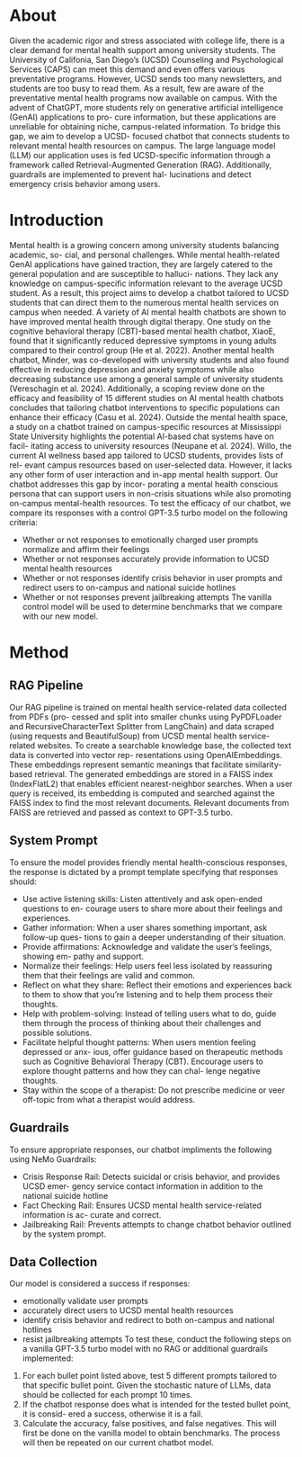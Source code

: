 
# About
Given the academic rigor and stress associated with college life, there is a
clear demand for mental health support among university students. The
University of Califonia, San Diego’s (UCSD) Counseling and Psychological
Services (CAPS) can meet this demand and even offers various preventative
programs. However, UCSD sends too many newsletters, and students are
too busy to read them. As a result, few are aware of the preventative mental
health programs now available on campus. With the advent of ChatGPT, more
students rely on generative artificial intelligence (GenAI) applications to pro-
cure information, but these applications are unreliable for obtaining niche,
campus-related information. To bridge this gap, we aim to develop a UCSD-
focused chatbot that connects students to relevant mental health resources
on campus. The large language model (LLM) our application uses is fed
UCSD-specific information through a framework called Retrieval-Augmented
Generation (RAG). Additionally, guardrails are implemented to prevent hal-
lucinations and detect emergency crisis behavior among users.

# Introduction
Mental health is a growing concern among university students balancing academic, so-
cial, and personal challenges. While mental health-related GenAI applications have gained
traction, they are largely catered to the general population and are susceptible to halluci-
nations. They lack any knowledge on campus-specific information relevant to the average
UCSD student. As a result, this project aims to develop a chatbot tailored to UCSD students
that can direct them to the numerous mental health services on campus when needed.
A variety of AI mental health chatbots are shown to have improved mental health through
digital therapy. One study on the cognitive behavioral therapy (CBT)-based mental health
chatbot, XiaoE, found that it significantly reduced depressive symptoms in young adults
compared to their control group (He et al. 2022). Another mental health chatbot, Minder,
was co-developed with university students and also found effective in reducing depression
and anxiety symptoms while also decreasing substance use among a general sample of
university students (Vereschagin et al. 2024). Additionally, a scoping review done on the
efficacy and feasibility of 15 different studies on AI mental health chatbots concludes that
tailoring chatbot interventions to specific populations can enhance their efficacy (Casu et al.
2024).
Outside the mental health space, a study on a chatbot trained on campus-specific resources
at Mississippi State University highlights the potential AI-based chat systems have on facil-
itating access to university resources (Neupane et al. 2024).
Willo, the current AI wellness based app tailored to UCSD students, provides lists of rel-
evant campus resources based on user-selected data. However, it lacks any other form of
user interaction and in-app mental health support. Our chatbot addresses this gap by incor-
porating a mental health conscious persona that can support users in non-crisis situations
while also promoting on-campus mental-health resources.
To test the efficacy of our chatbot, we compare its responses with a control GPT-3.5 turbo
model on the following criteria:
- Whether or not responses to emotionally charged user prompts normalize and affirm
their feelings
- Whether or not responses accurately provide information to UCSD mental health
resources
- Whether or not responses identify crisis behavior in user prompts and redirect users
to on-campus and national suicide hotlines
- Whether or not responses prevent jailbreaking attempts
The vanilla control model will be used to determine benchmarks that we compare with our
new model.

# Method 
## RAG Pipeline
Our RAG pipeline is trained on mental health service-related data collected from PDFs (pro-
cessed and split into smaller chunks using PyPDFLoader and RecursiveCharacterText
Splitter from LangChain) and data scraped (using requests and BeautifulSoup) from
UCSD mental health service-related websites.
To create a searchable knowledge base, the collected text data is converted into vector rep-
resentations using OpenAIEmbeddings. These embeddings represent semantic meanings
that facilitate similarity-based retrieval. The generated embeddings are stored in a FAISS
index (IndexFlatL2) that enables efficient nearest-neighbor searches. When a user query
is received, its embedding is computed and searched against the FAISS index to find the
most relevant documents. Relevant documents from FAISS are retrieved and passed as
context to GPT-3.5 turbo.
## System Prompt
To ensure the model provides friendly mental health-conscious responses, the response is
dictated by a prompt template specifying that responses should:
- Use active listening skills: Listen attentively and ask open-ended questions to en-
courage users to share more about their feelings and experiences.
- Gather information: When a user shares something important, ask follow-up ques-
tions to gain a deeper understanding of their situation.
- Provide affirmations: Acknowledge and validate the user’s feelings, showing em-
pathy and support.
- Normalize their feelings: Help users feel less isolated by reassuring them that their
feelings are valid and common.
- Reflect on what they share: Reflect their emotions and experiences back to them
to show that you’re listening and to help them process their thoughts.
- Help with problem-solving: Instead of telling users what to do, guide them through
the process of thinking about their challenges and possible solutions.
- Facilitate helpful thought patterns: When users mention feeling depressed or anx-
ious, offer guidance based on therapeutic methods such as Cognitive Behavioral
Therapy (CBT). Encourage users to explore thought patterns and how they can chal-
lenge negative thoughts.
- Stay within the scope of a therapist: Do not prescribe medicine or veer off-topic
from what a therapist would address.

## Guardrails
To ensure appropriate responses, our chatbot impliments the following using NeMo Guardrails:
- Crisis Response Rail: Detects suicidal or crisis behavior, and provides UCSD emer-
gency service contact information in addition to the national suicide hotline
- Fact Checking Rail: Ensures UCSD mental health service-related information is ac-
curate and correct.
- Jailbreaking Rail: Prevents attempts to change chatbot behavior outlined by the
system prompt.

## Data Collection
Our model is considered a success if responses:
- emotionally validate user prompts
- accurately direct users to UCSD mental health resources
- identify crisis behavior and redirect to both on-campus and national hotlines
- resist jailbreaking attempts
To test these, conduct the following steps on a vanilla GPT-3.5 turbo model with no RAG
or additional guardrails implemented:
1. For each bullet point listed above, test 5 different prompts tailored to that specific
bullet point. Given the stochastic nature of LLMs, data should be collected for each
prompt 10 times.
2. If the chatbot response does what is intended for the tested bullet point, it is consid-
ered a success, otherwise it is a fail.
3. Calculate the accuracy, false positives, and false negatives.
This will first be done on the vanilla model to obtain benchmarks. The process will then be
repeated on our current chatbot model.
